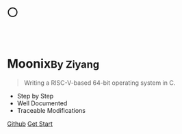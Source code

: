 # 🌕

<br>

# Moonix<small>By Ziyang</small>

> Writing a RISC-V-based 64-bit operating system in C.

- Step by Step
- Well Documented
- Traceable Modifications

[Github](https://github.com/cn-guoziyang/moonix)
[Get Start](#🌕-moonix)